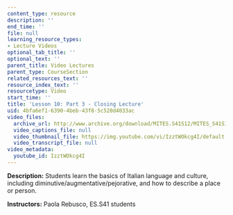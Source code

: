 ```yaml
---
content_type: resource
description: ''
end_time: ''
file: null
learning_resource_types:
- Lecture Videos
optional_tab_title: ''
optional_text: ''
parent_title: Video Lectures
parent_type: CourseSection
related_resources_text: ''
resource_index_text: ''
resourcetype: Video
start_time: ''
title: 'Lesson 10: Part 3 - Closing Lecture'
uid: 4bfa6ef1-6390-4beb-43f8-5c520d4033ac
video_files:
  archive_url: http://www.archive.org/download/MITES.S41S12/MITES_S41S12_Lesson10_Part3_300k.mp4
  video_captions_file: null
  video_thumbnail_file: https://img.youtube.com/vi/IzztWOkcg4I/default.jpg
  video_transcript_file: null
video_metadata:
  youtube_id: IzztWOkcg4I
---
```


**Description:** Students learn the basics of Italian language and culture, including diminutive/augmentative/pejorative, and how to describe a place or person.

**Instructors:** Paola Rebusco, ES.S41 students